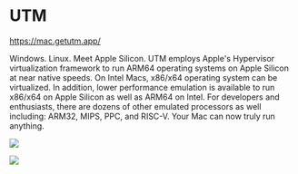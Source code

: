 # UTM


https://mac.getutm.app/


Windows. Linux. Meet Apple Silicon.
UTM employs Apple's Hypervisor virtualization framework to run ARM64 operating systems on Apple Silicon at near native speeds. On Intel Macs, x86/x64 operating system can be virtualized. In addition, lower performance emulation is available to run x86/x64 on Apple Silicon as well as ARM64 on Intel. For developers and enthusiasts, there are dozens of other emulated processors as well including: ARM32, MIPS, PPC, and RISC-V. Your Mac can now truly run anything.

![](https://mac.getutm.app/images/ubuntu@2x.png)


![](https://mac.getutm.app/images/windows@2x.png)


